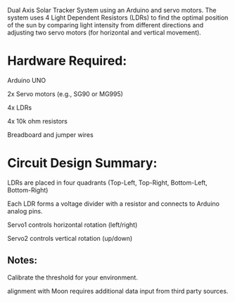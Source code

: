 Dual Axis Solar Tracker System using an Arduino and servo motors. The system uses 4 Light Dependent Resistors (LDRs) to find the optimal position of the sun by comparing light intensity from different directions and adjusting two servo motors (for horizontal and vertical movement).

# Hardware Required:
Arduino UNO

2x Servo motors (e.g., SG90 or MG995)

4x LDRs

4x 10k ohm resistors

Breadboard and jumper wires

# Circuit Design Summary:
LDRs are placed in four quadrants (Top-Left, Top-Right, Bottom-Left, Bottom-Right)

Each LDR forms a voltage divider with a resistor and connects to Arduino analog pins.

Servo1 controls horizontal rotation (left/right)

Servo2 controls vertical rotation (up/down)

## Notes:
Calibrate the threshold for your environment.

alignment with Moon requires additional data input from third party sources.

